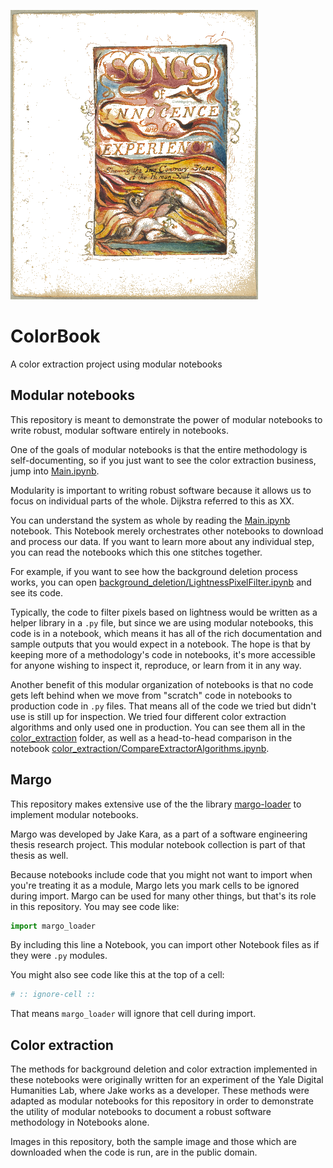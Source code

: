 ![Image](./out/sample/no_background/no_background-sample.jpg.png)

# ColorBook  

A color extraction project using modular notebooks  

## Modular notebooks

This repository is meant to demonstrate the power of modular notebooks to write robust, modular software entirely in notebooks.  

One of the goals of modular notebooks is that the entire methodology is self-documenting, so if you just want to see the color extraction business, jump into [Main.ipynb](./Main.ipynb).

Modularity is important to writing robust software because it allows us to focus on individual parts of the whole. Dijkstra referred to this as XX.  

You can understand the system as whole by reading the [Main.ipynb](./Main.ipynb) notebook. This Notebook merely orchestrates other notebooks to download and process our data. If you want to learn more about any individual step, you can read the notebooks which this one stitches together.

For example, if you want to see how the background deletion process works, you can open [background_deletion/LightnessPixelFilter.ipynb](background_deletion/LightnessPixelFilter.ipynb) and see its code.  

Typically, the code to filter pixels based on lightness would be written as a helper library in a `.py` file, but since we are using modular notebooks, this code is in a notebook, which means it has all of the rich documentation and sample outputs that you would expect in a notebook. The hope is that by keeping more of a methodology's code in notebooks, it's more accessible for anyone wishing to inspect it, reproduce, or learn from it in any way.

Another benefit of this modular organization of notebooks is that no code gets left behind when we move from "scratch" code in notebooks to production code in `.py` files. That means all of the code we tried but didn't use is still up for inspection. We tried four different color extraction algorithms and only used one in production. You can see them all in the [color_extraction](./color_extraction) folder, as well as a head-to-head comparison in the notebook [color_extraction/CompareExtractorAlgorithms.ipynb](color_extraction/CompareExtractorAlgorithms.ipynb).

## Margo

This repository makes extensive use of the the library [margo-loader](https://github.com/margo-notebooks/margo-loader-py) to implement modular notebooks.  

Margo was developed by Jake Kara, as a part of a software engineering thesis research project. This modular notebook collection is part of that thesis as well.  

Because notebooks include code that you might not want to import when you're treating it as a module, Margo lets you mark cells to be ignored during import. Margo can be used for many other things, but that's its role in this repository. You may see code like:

```python
import margo_loader
```

By including this line a Notebook, you can import other Notebook files as if they were `.py` modules.

You might also see code like this at the top of a cell:

```python
# :: ignore-cell ::
```

That means `margo_loader` will ignore that cell during import.

## Color extraction  

The methods for background deletion and color extraction implemented in these notebooks were originally written for an experiment of the Yale Digital Humanities Lab, where Jake works as a developer. These methods were adapted as modular notebooks for this repository in order to demonstrate the utility of modular notebooks to document a robust software methodology in Notebooks alone.  

Images in this repository, both the sample image and those which are downloaded when the code is run, are in the public domain.  